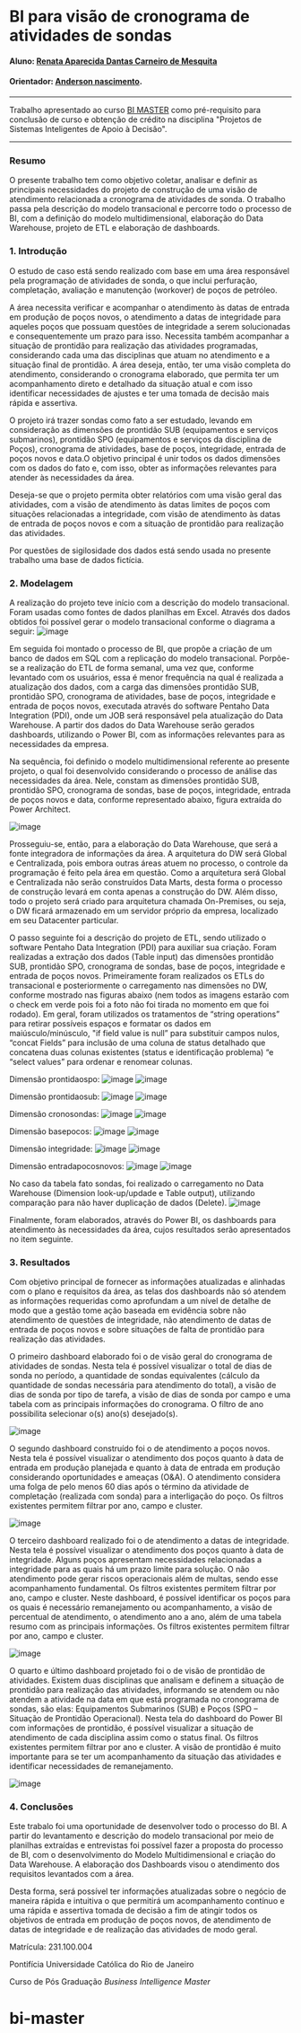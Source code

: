 # BI para visão de cronograma de atividades de sondas

#### Aluno: [Renata Aparecida Dantas Carneiro de Mesquita](https://github.com/link_do_github)
#### Orientador: [Anderson nascimento](https://github.com/link_do_github).

---

Trabalho apresentado ao curso [BI MASTER](https://ica.puc-rio.ai/bi-master) como pré-requisito para conclusão de curso e obtenção de crédito na disciplina "Projetos de Sistemas Inteligentes de Apoio à Decisão".

<!-- para os links a seguir, caso os arquivos estejam no mesmo repositório que este README, não há necessidade de incluir o link completo: basta incluir o nome do arquivo, com extensão, que o GitHub completa o link corretamente -->
---

### Resumo

O presente trabalho tem como objetivo coletar, analisar e definir as principais necessidades do projeto de construção de uma visão de atendimento relacionada a cronograma de atividades de sonda. O trabalho passa pela descrição do modelo transacional e percorre todo o processo de BI, com a definição do modelo multidimensional, elaboração do Data Warehouse, projeto de ETL e elaboração de dashboards.

### 1. Introdução

O estudo de caso está sendo realizado com base em uma área responsável pela programação de atividades de sonda, o que inclui perfuração, completação, avaliação e manutenção (workover) de poços de petróleo.

A área necessita verificar e acompanhar o atendimento às datas de entrada em produção de poços novos, o atendimento a datas de integridade para aqueles poços que possuam questões de integridade a serem solucionadas e consequentemente um prazo para isso. Necessita também acompanhar a situação de prontidão para realização das atividades programadas, considerando cada uma das disciplinas que atuam no atendimento e a situação final de prontidão. A área deseja, então, ter uma visão completa do atendimento, considerando o cronograma elaborado, que permita ter um acompanhamento direto e detalhado da situação atual e com isso identificar necessidades de ajustes e ter uma tomada de decisão mais rápida e assertiva. 

O projeto irá trazer sondas como fato a ser estudado, levando em consideração as dimensões de prontidão SUB (equipamentos e serviços submarinos), prontidão SPO (equipamentos e serviços da disciplina de Poços), cronograma de atividades, base de poços, integridade, entrada de poços novos e data.O objetivo principal é unir todos os dados dimensões com os dados do fato e, com isso, obter as informações relevantes para atender às necessidades da área.

Deseja-se que o projeto permita obter relatórios com uma visão geral das atividades, com a visão de atendimento às datas limites de poços com situações relacionadas a integridade, com visão de atendimento às datas de entrada de poços novos e com a situação de prontidão para realização das atividades.

Por questões de sigilosidade dos dados está sendo usada no presente trabalho uma base de dados fictícia. 

### 2. Modelagem

A realização do projeto teve início com a descrição do modelo transacional. Foram usadas como fontes de dados planilhas em Excel.
Através dos dados obtidos foi possível gerar o modelo transacional conforme o diagrama a seguir:
![image](https://github.com/user-attachments/assets/f4d19418-e5b6-4b95-a1cc-43600cb7f9ae)

Em seguida foi montado o processo de BI, que propõe a criação de um banco de dados em SQL com a replicação do modelo transacional.
Porpõe-se a realização do ETL de forma semanal, uma vez que, conforme levantado com os usuários, essa é menor frequência na qual é realizada a atualização dos dados, com a carga das dimensões prontidão SUB, prontidão SPO, cronograma de atividades, base de poços, integridade e entrada de poços novos, executada através do software Pentaho Data Integration (PDI), onde um JOB será responsável pela atualização do Data Warehouse. A partir dos dados do Data Warehouse serão gerados dashboards, utilizando o Power BI, com as informações relevantes para as necessidades da empresa.

Na sequência, foi definido o modelo multidimensional referente ao presente projeto, o qual foi desenvolvido considerando o processo de análise das necessidades da área. Nele, constam as dimensões prontidão SUB, prontidão SPO, cronograma de sondas, base de poços, integridade, entrada de poços novos e data, conforme representado abaixo, figura extraída do Power Architect.

![image](https://github.com/user-attachments/assets/002a6ba0-e5a9-4548-9693-a8c137a50b01)

Prosseguiu-se, então, para a elaboração do Data Warehouse, que será a fonte integradora de informações da área. A arquitetura do DW será Global e Centralizada, pois embora outras áreas atuem no processo, o controle da programação é feito pela área em questão. Como a arquitetura será Global e Centralizada não serão construídos Data Marts, desta forma o processo de construção levará em conta apenas a construção do DW. Além disso, todo o projeto será criado para arquitetura chamada On-Premises, ou seja, o DW ficará armazenado em um servidor próprio da empresa, localizado em seu Datacenter particular.

O passo seguinte foi a descrição do projeto de ETL, sendo utilizado o software Pentaho Data Integration (PDI) para auxiliar sua criação. Foram realizadas a extração dos dados (Table input) das dimensões prontidão SUB, prontidão SPO, cronograma de sondas, base de poços, integridade e entrada de poços novos. Primeiramente foram realizados os ETLs do transacional e posteriormente o carregamento nas dimensões no DW, conforme mostrado nas figuras abaixo (nem todos as imagens estarão com o check em verde pois foi a foto não foi tirada no momento em que foi rodado). Em geral, foram utilizados os tratamentos de “string operations” para retirar possíveis espaços e formatar os dados em maiúsculo/minúsculo, "if field value is null” para substituir campos nulos, “concat Fields” para inclusão de uma coluna de status detalhado que concatena duas colunas existentes (status e identificação problema) “e “select values” para ordenar e renomear colunas. 

Dimensão prontidaospo: 
![image](https://github.com/user-attachments/assets/80726113-a02e-4201-8605-5b924b3a1bb0)
![image](https://github.com/user-attachments/assets/f1065ff3-c458-4752-a23a-391a8c8f71d5)

Dimensão prontidaosub:
![image](https://github.com/user-attachments/assets/043dc0b7-e62c-4464-8847-edc7015137eb)
![image](https://github.com/user-attachments/assets/74ad6fc2-a5c8-4beb-9eab-685ca96f7af8)

Dimensão cronosondas:
![image](https://github.com/user-attachments/assets/911978ac-91ec-4fe3-9bea-3f199bfb16ed)
![image](https://github.com/user-attachments/assets/1e3d4aa7-38e9-4ffb-ab4a-e54f18116659)

Dimensão basepocos:
![image](https://github.com/user-attachments/assets/90b13cd3-f889-430f-9952-d35157dd96d5)
![image](https://github.com/user-attachments/assets/7cb883bb-0e7c-431c-a92c-2d1e89939166)

Dimensão integridade:
![image](https://github.com/user-attachments/assets/e17ecf12-62e5-40cc-be2a-fad6a4657e82)
![image](https://github.com/user-attachments/assets/141173c1-21ce-48f2-a620-fff3dabb53ec)

Dimensão entradapocosnovos:
![image](https://github.com/user-attachments/assets/d85c47a0-0e1a-41bb-8947-385da396afa3)
![image](https://github.com/user-attachments/assets/40fd04d1-4195-46c5-aa3b-4fe8d8d245d2)

No caso da tabela fato sondas, foi realizado o carregamento no Data Warehouse (Dimension look-up/updade e Table output), utilizando comparação para não haver duplicação de dados (Delete).
![image](https://github.com/user-attachments/assets/dfcfacf4-5302-42d3-b1ad-3614b4879212)

Finalmente, foram elaborados, através do Power BI, os dashboards para atendimento às necessidades da área, cujos resultados serão apresentados no item seguinte.


### 3. Resultados

Com objetivo principal de fornecer as informações atualizadas e alinhadas com o plano e requisitos da área, as telas dos dashboards não só atendem as informações requeridas como aprofundam a um nível de detalhe de modo que a gestão tome ação baseada em evidência sobre não atendimento de questões de integridade, não atendimento de datas de entrada de poços novos e sobre situações de falta de prontidão para realização das atividades.

O primeiro dashboard elaborado foi o de visão geral do cronograma de atividades de sondas. Nesta tela é possível visualizar o total de dias de sonda no período, a quantidade de sondas equivalentes (cálculo da quantidade de sondas necessária para atendimento do total), a visão de dias de sonda por tipo de tarefa, a visão de dias de sonda por campo e uma tabela com as principais informações do cronograma. O filtro de ano possibilita selecionar o(s) ano(s) desejado(s).

![image](https://github.com/user-attachments/assets/cc011c96-5418-4491-b319-f456f47002dc)

O segundo dashboard construído foi o de atendimento a poços novos. Nesta tela é possível visualizar o atendimento dos poços quanto à data de entrada em produção planejada e quanto à data de entrada em produção considerando oportunidades e ameaças (O&A). O atendimento considera uma folga de pelo menos 60 dias após o término da atividade de completação (realizada com sonda) para a interligação do poço. Os filtros existentes permitem filtrar por ano, campo e cluster.

![image](https://github.com/user-attachments/assets/82a1f8ee-9959-4030-90a1-20bc898fbbe4)

O terceiro dashboard realizado foi o de atendimento a datas de integridade. Nesta tela é possível visualizar o atendimento dos poços quanto à data de integridade. Alguns poços apresentam necessidades relacionadas a integridade para as quais há um prazo limite para solução. O não atendimento pode gerar riscos operacionais além de multas, sendo esse acompanhamento fundamental. Os filtros existentes permitem filtrar por ano, campo e cluster. Neste dashboard, é possível identificar os poços para os quais é necessário remanejamento ou acompanhamento, a visão de percentual de atendimento, o atendimento ano a ano, além de uma tabela resumo com as principais informações. Os filtros existentes permitem filtrar por ano, campo e cluster.

![image](https://github.com/user-attachments/assets/361cec61-acd4-4016-9be0-6cd2c3c9b6e6)

O quarto e último dashboard projetado foi o de visão de prontidão de atividades. Existem duas disciplinas que analisam e definem a situação de prontidão para realização das atividades, informando se atendem ou não atendem a atividade na data em que está programada no cronograma de sondas, são elas: Equipamentos Submarinos (SUB) e Poços (SPO – Situação de Prontidão Operacional). Nesta tela do dashboard do Power BI com informações de prontidão, é possível visualizar a situação de atendimento de cada disciplina assim como o status final. Os filtros existentes permitem filtrar por ano e cluster. A visão de prontidão é muito importante para se ter um acompanhamento da situação das atividades e identificar necessidades de remanejamento.

![image](https://github.com/user-attachments/assets/e920946d-32c9-4d57-95aa-d182081c5b14)


### 4. Conclusões

Este trabalo foi uma oportunidade de desenvolver todo o processo do BI. A partir do levantamento e descrição do modelo transacional por meio de planilhas extraídas e entrevistas foi possível fazer a proposta do processo de BI, com o desenvolvimento do Modelo Multidimensional e criação do Data Warehouse. A elaboração dos Dashboards visou o atendimento dos requisitos levantados com a área.

Desta forma, será possível ter informações atualizadas sobre o negócio de maneira rápida e intuitiva o que permitirá um acompanhamento contínuo e uma rápida e assertiva tomada de decisão a fim de atingir todos os objetivos de entrada em produção de poços novos, de atendimento de datas de integridade e de realização das atividades de modo geral.

Matrícula: 231.100.004

Pontifícia Universidade Católica do Rio de Janeiro

Curso de Pós Graduação *Business Intelligence Master*
# bi-master
